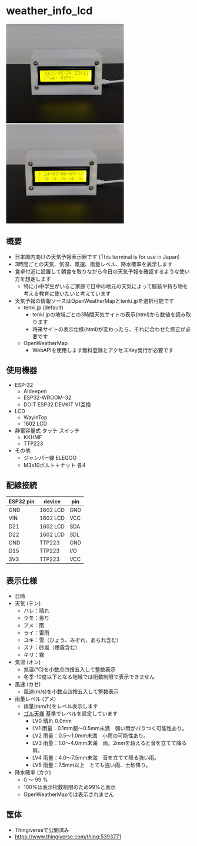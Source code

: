 # weather_info_lcd

![image1](image/image1.png) ![image2](image/image2.png)

## 概要
* 日本国内向けの天気予報表示器です (This terminal is for use in Japan)
* 3時間ごとの天気、気温、風速、雨量レベル、降水確率を表示します
* 食卓付近に設置して朝食を取りながら今日の天気予報を確認するような使い方を想定します
  * 特に小中学生がいるご家庭で日中の地元の天気によって服装や持ち物を考える教育に使いたいと考えています
* 天気予報の情報ソースはOpenWeatherMapとtenki.jpを選択可能です
  * tenki.jp (default)
    * tenki.jpの地域ごとの3時間天気サイトの表示(html)から数値を読み取ります
    * 将来サイトの表示仕様(html)が変わったら、それに合わせた修正が必要です
  * OpenWeatherMap
    * WebAPIを使用します無料登録とアクセスKey発行が必要です
## 使用機器
* ESP-32
  * Aideepen
  * ESP32-WROOM-32 
  * DOIT ESP32 DEVKIT V1互換
* LCD
  * WayinTop
  * 1602 LCD
* 静電容量式 タッチ スイッチ
  * KKHMF
  * TTP223
* その他
  * ジャンパー線  ELEGOO
  * M3x10ボルト＋ナット 各4
## 配線接続
  | ESP32 pin	| device | pin |
  | ---- | ---- | ---- |
  | GND | 1602 LCD | GND |
  | VIN | 1602 LCD | VCC |
  | D21 | 1602 LCD | SDA |
  | D22 | 1602 LCD | SDL |
  | GND | TTP223 | GND |
  | D15 | TTP223 | I/O |
  | 3V3 | TTP223 | VCC |
## 表示仕様
* 日時
* 天気 (テン)
  * ハレ：晴れ
  * クモ：曇り
  * アメ：雨
  * ライ：雷雨
  * ユキ：雪（ひょう、みぞれ、あられ含む）
  * スナ：砂嵐（煙霧含む）
  * キリ：霧
* 気温 (オン)
  * 気温(℃)を小数点四捨五入して整数表示
  * 冬季-10度以下となる地域では桁数制限で表示できません
* 風速 (カゼ)
  * 風速(m/s)を小数点四捨五入して整数表示
* 雨量レベル (アメ)
  * 雨量(mm/h)をレベル表示します
  * [ゴル天様](https://www.golfweather.info/pr/kousuiryo) 基準でレベルを設定しています
    * LV0 晴れ 0.0mm
    * LV1 雨量：0.1mm超～0.5mm未満　弱い雨がパラつく可能性あり。
    * LV2 雨量：0.5～1.0mm未満　小雨の可能性あり。
    * LV3 雨量：1.0～4.0mm未満　雨。2mmを超えると音を立てて降る雨。
    * LV4 雨量：4.0～7.5mm未満　音を立てて降る強い雨。
    * LV5 雨量：7.5mm以上　とても強い雨、土砂降り。
* 降水確率 (カク)
  * 0 ～ 99 % 
  * 100%は表示桁数制限のため99%と表示
  * OpenWeatherMapでは表示されません
## 筐体
* Thingiverseで公開済み
* https://www.thingiverse.com/thing:5393771
